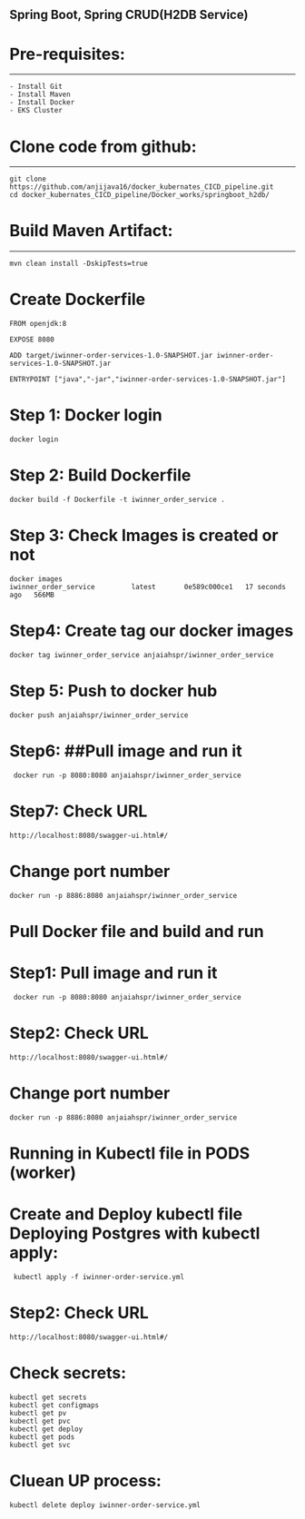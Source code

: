 
## Spring Boot, Spring CRUD(H2DB Service) 



# Pre-requisites:
--------
    - Install Git
    - Install Maven
    - Install Docker
    - EKS Cluster
    

# Clone code from github:
-------
    git clone https://github.com/anjijava16/docker_kubernates_CICD_pipeline.git
    cd docker_kubernates_CICD_pipeline/Docker_works/springboot_h2db/
    

# Build Maven Artifact:
-------
    mvn clean install -DskipTests=true
	
#  Create Dockerfile 
 
``` 
FROM openjdk:8

EXPOSE 8080

ADD target/iwinner-order-services-1.0-SNAPSHOT.jar iwinner-order-services-1.0-SNAPSHOT.jar

ENTRYPOINT ["java","-jar","iwinner-order-services-1.0-SNAPSHOT.jar"]

```
  
# Step 1: Docker login
	docker login
	
# Step 2: Build Dockerfile 
    docker build -f Dockerfile -t iwinner_order_service .

#  Step 3: Check Images is created or not 
    docker images
    iwinner_order_service         latest       0e589c000ce1   17 seconds ago   566MB

#  Step4: Create tag our docker images 
    docker tag iwinner_order_service anjaiahspr/iwinner_order_service

# Step 5: Push to docker hub 
    docker push anjaiahspr/iwinner_order_service

# Step6: ##Pull image and run it 
     docker run -p 8080:8080 anjaiahspr/iwinner_order_service

#  Step7: Check URL 
    http://localhost:8080/swagger-ui.html#/
# Change port number 
    docker run -p 8886:8080 anjaiahspr/iwinner_order_service
    
    


# Pull Docker file and build and run 

# Step1: Pull image and run it 
     docker run -p 8080:8080 anjaiahspr/iwinner_order_service

#  Step2: Check URL 
    http://localhost:8080/swagger-ui.html#/
# Change port number 
    docker run -p 8886:8080 anjaiahspr/iwinner_order_service

# Running in Kubectl file in PODS (worker)

# Create and Deploy kubectl file 	Deploying Postgres with kubectl apply:
     kubectl apply -f iwinner-order-service.yml

#  Step2: Check URL 
    http://localhost:8080/swagger-ui.html#/

# Check secrets:
    kubectl get secrets
    kubectl get configmaps
    kubectl get pv
    kubectl get pvc
    kubectl get deploy
    kubectl get pods
    kubectl get svc

# Cluean UP process:
    kubectl delete deploy iwinner-order-service.yml	 
	 